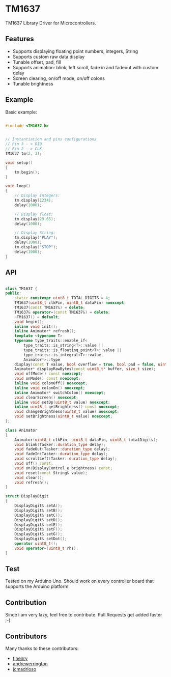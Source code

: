 # TM1637

TM1637 Library Driver for Microcontrollers.  

## Features  
- Supports displaying floating point numbers, integers, String  
- Supports custom raw data display  
- Tunable offset, pad, fill  
- Supports animation: blink, left scroll, fade in and fadeout with custom delay  
- Screen clearing, on/off mode, on/off colons  
- Tunable brightness  


## Example
Basic example:

```cpp

#include <TM1637.h>


// Instantiation and pins configurations
// Pin 3 - > DIO
// Pin 2 - > CLK
TM1637 tm(2, 3);

void setup()
{
    tm.begin();
}

void loop()
{
    // Display Integers:
    tm.display(1234);
    delay(1000);

    // Display float:
    tm.display(29.65);
    delay(1000);

    // Display String:
    tm.display("PLAY");
    delay(1000);
    tm.display("STOP");
    delay(1000);
}
```

## API  

```cpp

class TM1637 {
public:
    static constexpr uint8_t TOTAL_DIGITS = 4;
    TM1637(uint8_t clkPin, uint8_t dataPin) noexcept;
    TM1637(const TM1637&) = delete;
    TM1637& operator=(const TM1637&) = delete;
    ~TM1637() = default;
    void begin();
    inline void init(); 
    inline Animator* refresh();
    template <typename T>
    typename type_traits::enable_if<
        type_traits::is_string<T>::value ||
        type_traits::is_floating_point<T>::value ||
        type_traits::is_integral<T>::value,
        Animator*>::type
    display(const T value, bool overflow = true, bool pad = false, uint8_t offset = 0);
    Animator* displayRawBytes(const uint8_t* buffer, size_t size);
    void offMode() const noexcept; 
    void onMode() const noexcept;
    inline void colonOff() noexcept;
    inline void colonOn() noexcept; 
    inline Animator* switchColon() noexcept;
    void clearScreen() noexcept;
    inline void setDp(uint8_t value) noexcept;
    inline uint8_t getBrightness() const noexcept; 
    void changeBrightness(uint8_t value) noexcept;
    void setBrightness(uint8_t value) noexcept;
};

class Animator
{
    Animator(uint8_t clkPin, uint8_t dataPin, uint8_t totalDigits);
    void blink(Tasker::duration_type delay);
    void fadeOut(Tasker::duration_type delay);
    void fadeIn(Tasker::duration_type delay);
    void scrollLeft(Tasker::duration_type delay);
    void off() const;
    void on(DisplayControl_e brightness) const;
    void reset(const String& value);
    void clear();
    void refresh();
}

struct DisplayDigit
{
    DisplayDigit& setA();
    DisplayDigit& setB();
    DisplayDigit& setC();
    DisplayDigit& setD();
    DisplayDigit& setE();
    DisplayDigit& setF();
    DisplayDigit& setG();
    DisplayDigit& setDot();
    operator uint8_t();
    void operator=(uint8_t rhs);
}

```

## Test  

 Tested on my Arduino Uno. Should work on every controller board that supports the Arduino platform.


## Contribution  

Since i am very lazy, feel free to contribute. Pull Requests get added faster ;-)

## Contributors

Many thanks to these contributors:

- [tjhenry](https://github.com/tjhenry)  
- [andrewerrington](https://github.com/andrewerrington)   
- [jcmadrioso](https://github.com/jcmadrioso)
